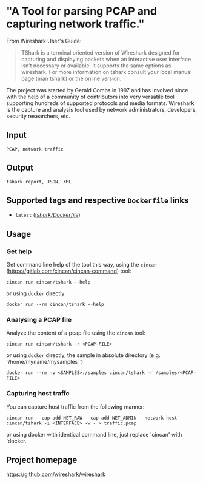 # "A Tool for parsing PCAP and capturing network traffic."

From Wireshark User's Guide:

> TShark is a terminal oriented version of Wireshark designed for capturing and displaying packets when an interactive user interface isn’t necessary or available. It supports the same options as wireshark. For more information on tshark consult your local manual page (man tshark) or the online version.

The project was started by
Gerald Combs in 1997 and has involved since with the help of a
community of contributors into very versatile tool supporting hundreds
of supported protocols and media formats. Wireshark is the capture and
analysis tool used by network administrators, developers, security
researchers, etc.

## Input

```
PCAP, network traffic
```

## Output

```
tshark report, JSON, XML
```

## Supported tags and respective `Dockerfile` links
* `latest` ([*tshark/Dockerfile*](https://gitlab.com/CinCan/tools/blob/master/tshark/Dockerfile))

## Usage

### Get help

Get command line help of the tool this way, using the
`cincan` (https://gitlab.com/cincan/cincan-command) tool:
```
cincan run cincan/tshark --help
```

or using `docker` directly

```
docker run --rm cincan/tshark --help
```

### Analysing a PCAP file

Analyze the content of a pcap file using the `cincan` tool:

```
cincan run cincan/tshark -r <PCAP-FILE>
```

or using `docker` directly, the sample in absolute directory <SAMPLES>
(e.g. `/home/myname/mysamples``)

```
docker run --rm -v <SAMPLES>:/samples cincan/tshark -r /samples/<PCAP-FILE>
```

### Capturing host traffc

You can capture host traffic from <INTERFACE> the following manner:

```
cincan run --cap-add NET_RAW --cap-add NET_ADMIN --network host cincan/tshark -i <INTERFACE> -w - > traffic.pcap
```


or using docker with identical command line, just replace 'cincan' with 'docker.

## Project homepage

https://github.com/wireshark/wireshark
